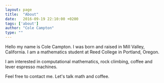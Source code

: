 ```yaml
---
layout: page
title:  "About"
date:   2016-09-19 22:10:00 +0200
tags: ['about']
author: "Cole Campton"
type: ""
---
```

Hello my name is Cole Campton. I was born and raised in Mill Valley, California. I am a mathematics student at Reed College in Portland, Oregon.

I am interested in computational mathematics, rock climbing, coffee and lever espresso machines.

Feel free to contact me.  Let's talk math and coffee.